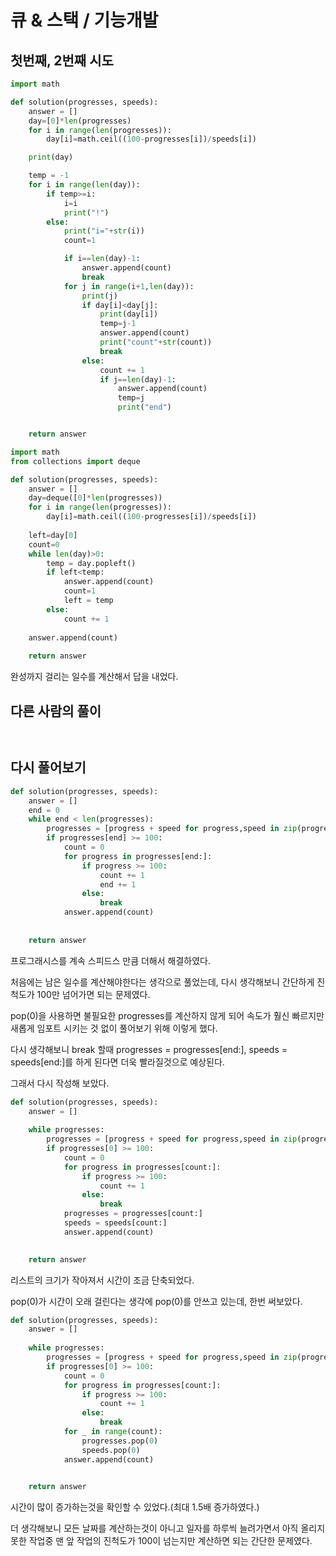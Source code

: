 # 큐 & 스택 / 기능개발

## 첫번째, 2번째 시도

```python
import math

def solution(progresses, speeds):
    answer = []
    day=[0]*len(progresses)
    for i in range(len(progresses)):
        day[i]=math.ceil((100-progresses[i])/speeds[i])

    print(day)

    temp = -1
    for i in range(len(day)):
        if temp>=i:
            i=i
            print("!")
        else:
            print("i="+str(i))
            count=1

            if i==len(day)-1:
                answer.append(count)
                break
            for j in range(i+1,len(day)):
                print(j)
                if day[i]<day[j]:
                    print(day[i])
                    temp=j-1
                    answer.append(count)
                    print("count"+str(count))
                    break
                else:
                    count += 1
                    if j==len(day)-1:
                        answer.append(count)
                        temp=j
                        print("end")


    return answer


```

```python
import math
from collections import deque

def solution(progresses, speeds):
    answer = []
    day=deque([0]*len(progresses))
    for i in range(len(progresses)):
        day[i]=math.ceil((100-progresses[i])/speeds[i])
    
    left=day[0]
    count=0
    while len(day)>0:
        temp = day.popleft()
        if left<temp:
            answer.append(count)
            count=1
            left = temp
        else:
            count += 1
            
    answer.append(count)
    
    return answer
```

완성까지 걸리는 일수를 계산해서 답을 내었다.



## 다른 사람의 풀이

```


```







## 다시 풀어보기

```python
def solution(progresses, speeds):
    answer = []
    end = 0
    while end < len(progresses):
        progresses = [progress + speed for progress,speed in zip(progresses,speeds)]
        if progresses[end] >= 100:
            count = 0
            for progress in progresses[end:]:
                if progress >= 100:
                    count += 1
                    end += 1
                else:
                    break
            answer.append(count)
        
    
    return answer
```

프로그래시스를 계속 스피드스 만큼 더해서 해결하였다.

처음에는 남은 일수를 계산해야한다는 생각으로 풀었는데, 다시 생각해보니 간단하게 진척도가 100만 넘어가면 되는 문제였다.

pop(0)을 사용하면 불필요한 progresses를 계산하지 않게 되어 속도가 훨신 빠르지만 
새롭게 임포트 시키는 것 없이 풀어보기 위해 이렇게 했다.

다시 생각해보니 break 할때 progresses = progresses[end:], speeds = speeds[end:]를 하게 된다면 더욱 빨라질것으로 예상된다.

그래서 다시 작성해 보았다.

```python
def solution(progresses, speeds):
    answer = []
    
    while progresses:
        progresses = [progress + speed for progress,speed in zip(progresses,speeds)]
        if progresses[0] >= 100:
            count = 0
            for progress in progresses[count:]:
                if progress >= 100:
                    count += 1
                else:
                    break
            progresses = progresses[count:]
            speeds = speeds[count:]
            answer.append(count)

        
    return answer
```

리스트의 크기가 작아져서 시간이 조금 단축되었다.



pop(0)가 시간이 오래 걸린다는 생각에 pop(0)를 안쓰고 있는데, 한번 써보았다.

```python
def solution(progresses, speeds):
    answer = []
    
    while progresses:
        progresses = [progress + speed for progress,speed in zip(progresses,speeds)]
        if progresses[0] >= 100:
            count = 0
            for progress in progresses[count:]:
                if progress >= 100:
                    count += 1
                else:
                    break
            for _ in range(count):
                progresses.pop(0)
                speeds.pop(0)
            answer.append(count)

        
    return answer
```

시간이 많이 증가하는것을 확인할 수 있었다.(최대 1.5배 증가하였다.)



더 생각해보니 모든 날짜를 계산하는것이 아니고 일자를 하루씩 늘려가면서 아직 올리지 못한 작업중 맨 앞 작업의 진척도가 100이 넘는지만 계산하면 되는 간단한 문제였다.

